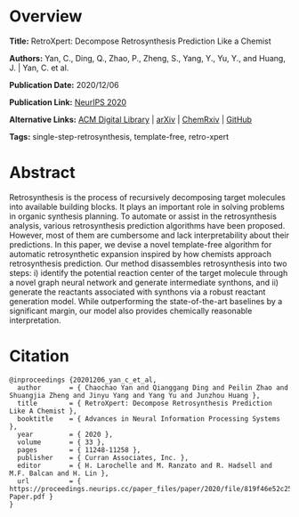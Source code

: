 # Overview
**Title:**
RetroXpert: Decompose Retrosynthesis Prediction Like a Chemist

**Authors:**
Yan, C., Ding, Q., Zhao, P., Zheng, S., Yang, Y., Yu, Y., and Huang, J. |
Yan, C. et al.

**Publication Date:**
2020/12/06

**Publication Link:**
[NeurIPS 2020](https://proceedings.neurips.cc/paper/2020/hash/819f46e52c25763a55cc642422644317-Abstract.html)

**Alternative Links:**
[ACM Digital Library](https://dl.acm.org/doi/abs/10.5555/3495724.3496668) |
[arXiv](https://arxiv.org/abs/2011.02893) |
[ChemRxiv](https://chemrxiv.org/engage/chemrxiv/article-details/60c7529dbdbb89d788a3a2ff) |
[GitHub](https://github.com/uta-smile/RetroXpert)

**Tags:**
single-step-retrosynthesis, template-free, retro-xpert


# Abstract
Retrosynthesis is the process of recursively decomposing target molecules into available building blocks.
It plays an important role in solving problems in organic synthesis planning.
To automate or assist in the retrosynthesis analysis, various retrosynthesis prediction algorithms have been proposed.
However, most of them are cumbersome and lack interpretability about their predictions.
In this paper, we devise a novel template-free algorithm for automatic retrosynthetic expansion inspired by how chemists approach retrosynthesis prediction.
Our method disassembles retrosynthesis into two steps: i) identify the potential reaction center of the target molecule through a novel graph neural network and generate intermediate synthons, and ii) generate the reactants associated with synthons via a robust reactant generation model.
While outperforming the state-of-the-art baselines by a significant margin, our model also provides chemically reasonable interpretation.


# Citation
```
@inproceedings {20201206_yan_c_et_al,
  author       = { Chaochao Yan and Qianggang Ding and Peilin Zhao and Shuangjia Zheng and Jinyu Yang and Yang Yu and Junzhou Huang },
  title        = { RetroXpert: Decompose Retrosynthesis Prediction Like A Chemist },
  booktitle    = { Advances in Neural Information Processing Systems },
  year         = { 2020 },
  volume       = { 33 },
  pages        = { 11248-11258 },
  publisher    = { Curran Associates, Inc. },
  editor       = { H. Larochelle and M. Ranzato and R. Hadsell and M.F. Balcan and H. Lin },
  url          = { https://proceedings.neurips.cc/paper_files/paper/2020/file/819f46e52c25763a55cc642422644317-Paper.pdf }
}
```
